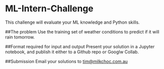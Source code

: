 # ML-Intern-Challenge
This challenge will evaluate your ML knowledge and Python skills.

##The problem
Use the training set of weather conditions to predict if it will rain tomorrow.

##Format required for input and output
Present your solution in a Jupyter notebook, and publish it either to a Github repo or Googlw Collab.

##Submission
Email your solutions to tim@milkchoc.com.au
